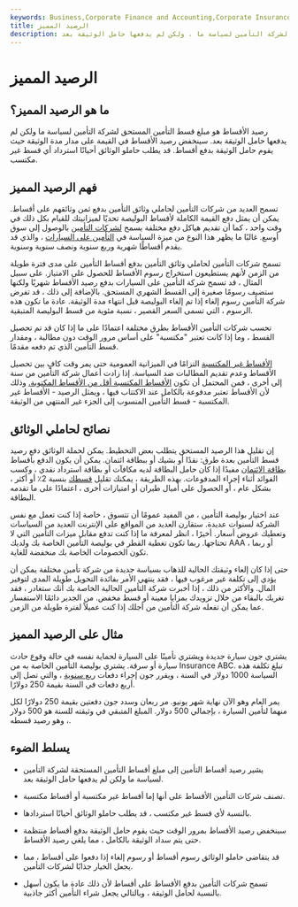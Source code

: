 ```yaml
---
keywords: Business,Corporate Finance and Accounting,Corporate Insurance
title: الرصيد المميز
description: رصيد الأقساط هو مبلغ قسط التأمين المستحق لشركة التأمين لسياسة ما ، ولكن لم يدفعها حامل الوثيقة بعد.
---
```


# الرصيد المميز
## ما هو الرصيد المميز؟

رصيد الأقساط هو مبلغ قسط التأمين المستحق لشركة التأمين لسياسة ما ولكن لم يدفعها حامل الوثيقة بعد. سينخفض رصيد الأقساط في القيمة على مدار مدة الوثيقة حيث يقوم حامل الوثيقة بدفع أقساط. قد يطلب حاملو الوثائق أحيانًا استرداد أي قسط غير مكتسب.

## فهم الرصيد المميز

تسمح العديد من شركات التأمين لحاملي وثائق التأمين بدفع ثمن وثائقهم على أقساط. يمكن أن يمثل دفع القيمة الكاملة لأقساط البوليصة تحديًا لميزانيتك للقيام بكل ذلك في وقت واحد ، كما أن تقديم هياكل دفع مختلفة يسمح [لشركات التأمين](/insurance) بالوصول إلى سوق أوسع. غالبًا ما يظهر هذا النوع من ميزة السياسة في [التأمين على السيارات](/auto-insurance) ، والذي قد يقدم أقساطًا شهرية وربع سنوية ونصف سنوية وسنوية.

تسمح شركات التأمين لحاملي وثائق التأمين بدفع أقساط التأمين على مدى فترة طويلة من الزمن لأنهم يستطيعون استخراج رسوم الأقساط للحصول على الامتياز. على سبيل المثال ، قد تسمح شركة التأمين على السيارات بدفع رصيد الأقساط شهريًا ولكنها ستضيف رسومًا صغيرة إلى القسط الشهري المستحق. بالإضافة إلى ذلك ، قد تفرض شركة التأمين رسوم إلغاء إذا تم إلغاء البوليصة قبل انتهاء مدة الوثيقة. عادة ما تكون هذه الرسوم ، التي تسمى السعر القصير ، نسبة مئوية من قسط البوليصة المتبقية.

تحسب شركات التأمين الأقساط بطرق مختلفة اعتمادًا على ما إذا كان قد تم تحصيل القسط ، وما إذا كانت تعتبر "مكتسبة" على أساس مرور الوقت دون مطالبة ، ومقدار قسط التأمين الذي تم دفعه مقدمًا.

[الأقساط غير المكتسبة](/unearned-premium) التزامًا في الميزانية العمومية حتى يمر وقت كافٍ بين تحصيل الأقساط وعدم تقديم المطالبات ضد السياسة. إذا زادت أعمال شركة التأمين من سنة إلى أخرى ، فمن المحتمل أن تكون [الأقساط المكتسبة أقل من الأقساط المكتوبة.](/earnedpremium) وذلك لأن الأقساط تعتبر مدفوعة بالكامل عند الاكتتاب فيها ، ويمثل الرصيد - الأقساط غير المكتسبة - قسط التأمين المنسوب إلى الجزء غير المنتهي من الوثيقة.

## نصائح لحاملي الوثائق

إن تقليل هذا الرصيد المستحق يتطلب بعض التخطيط. يمكن لحملة الوثائق دفع رصيد قسط التأمين بعدة طرق: نقدًا أو بشيك أو ببطاقة ائتمان. يمكن أن يكون الدفع بأقساط [بطاقة الائتمان](/credit-card-debt) مفيدًا إذا كان حامل البطاقة لديه مكافآت أو بطاقة استرداد نقدي ، وكسب الفوائد أثناء إجراء المدفوعات. بهذه الطريقة ، يمكنك تقليل [قسطك](/insurance-premium) بنسبة 2٪ أو أكثر ، بشكل عام ، أو الحصول على أميال طيران أو امتيازات أخرى ، اعتمادًا على ما تقدمه البطاقة.

عند اختيار بوليصة التأمين ، من المفيد عمومًا أن تتسوق ، خاصة إذا كنت تعمل مع نفس الشركة لسنوات عديدة. ستقارن العديد من المواقع على الإنترنت العديد من السياسات وتعطيك عروض أسعار. أخيرًا ، انظر لمعرفة ما إذا كنت تدفع مقابل ميزات التأمين التي لا تحتاجها. ربما تكون تغطية القطر في بوليصة التأمين الخاصة بك ولديك AAA ، أو ربما تكون الخصومات الخاصة بك منخفضة للغاية.

حتى إذا كان إلغاء وثيقتك الحالية للذهاب بسياسة جديدة من شركة تأمين مختلفة يمكن أن يؤدي إلى تكلفة غير مرغوب فيها ، فقد ينتهي الأمر بفائدة التحويل طويلة المدى لتوفير المال. والأكثر من ذلك ، إذا أخبرت شركة التأمين الحالية الخاصة بك أنك ستغادر ، فقد تغريك بالبقاء من خلال تزويدك بمزايا معينة أو قسط مخفض. من الجدير دائمًا الاستفسار عما يمكن أن تفعله شركة التأمين من أجلك إذا كنت عميلاً لفترة طويلة من الزمن.

## مثال على الرصيد المميز

يشتري جون سيارة جديدة ويشتري تأمينًا على السيارة لحماية نفسه في حالة وقوع حادث سيارة أو سرقة. يشتري بوليصة التأمين الخاصة به من Insurance ABC. تبلغ تكلفة هذه السياسة 1000 دولار في السنة ، ويقرر جون إجراء دفعات [ربع سنوية](/quarter) ، والتي تصل إلى أربع دفعات في السنة بقيمة 250 دولارًا.

يمر العام وهو الآن نهاية شهر يونيو. مر ربعان وسدد جون دفعتين بقيمة 250 دولارًا لكل منهما لتأمين السيارة ، بإجمالي 500 دولار. المبلغ المتبقي في وثيقته للسنة هو 500 دولار ، وهو رصيد قسطه.

## يسلط الضوء

- يشير رصيد أقساط التأمين إلى مبلغ أقساط التأمين المستحقة لشركة التأمين لسياسة ما ولكن لم يدفعها حامل الوثيقة بعد.

- تصنف شركات التأمين الأقساط على أنها إما أقساط غير مكتسبة أو أقساط مكتسبة.

- بالنسبة لأي قسط غير مكتسب ، قد يطلب حاملو الوثائق أحيانًا استردادها.

- سينخفض رصيد الأقساط بمرور الوقت حيث يقوم حامل الوثيقة بدفع أقساط منتظمة حتى يتم سداد الوثيقة بالكامل ، مما يلغي رصيد الأقساط.

- قد يتقاضى حاملو الوثائق رسوم أقساط أو رسوم إلغاء إذا دفعوا على أقساط ، مما يجعل الخيار جذابًا لشركات التأمين.

- تسمح شركات التأمين بدفع الأقساط على أقساط لأن ذلك عادة ما يكون أسهل بالنسبة لحامل الوثيقة ، وبالتالي يجعل شراء التأمين أكثر جاذبية.

